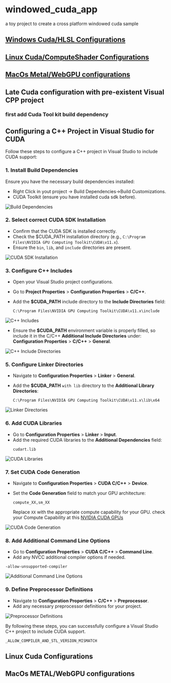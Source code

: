 # windowed_cuda_app

a toy project to create a cross platform windowed cuda sample

## [Windows Cuda/HLSL Configurations](#windows-cudahlsl-configurations)
## [Linux Cuda/ComputeShader Configurations](#linux-cudacomputeshader-configurations)
## [MacOs Metal/WebGPU configurations](#macos-metalwebgpu-configurations)


## Late Cuda configuration with pre-existent Visual CPP project

### first add Cuda Tool kit build dependency

## Configuring a C++ Project in Visual Studio for CUDA

Follow these steps to configure a C++ project in Visual Studio to include CUDA support:

### 1. Install Build Dependencies

Ensure you have the necessary build dependencies installed:

- Right Click in yout project -> Build Dependencies->Build Customizations.
- CUDA Toolkit (ensure you have installed cuda sdk before).

![Build Dependencies](docs/1.0-build-dependecies.png)

### 2. Select correct CUDA SDK Installation

- Confirm that the CUDA SDK is installed correctly.
- Check the $CUDA_PATH installation directory (e.g., `C:\Program Files\NVIDIA GPU Computing Toolkit\CUDA\v11.x`).
- Ensure the `bin`, `lib`, and `include` directories are present.

![CUDA SDK Installation](docs/1.1-your-cuda-sdk-installations.png)

### 3. Configure C++ Includes

- Open your Visual Studio project configurations.
- Go to **Project Properties** > **Configuration Properties** > **C/C++**.
- Add the **$CUDA_PATH** include directory to the **Include Directories** field:

  ```
  C:\Program Files\NVIDIA GPU Computing Toolkit\CUDA\v11.x\include
  ```

![C++ Includes](docs/2.0-cpp-includes.png)

- Ensure the **$CUDA_PATH** environment variable is properly filled, so include it in the C/C++ **Additional Include Directories** under:
  **Configuration Properties** > **C/C++** > **General**.

![C++ Include Directories](docs/2.1-cpp-include-dir.png)

### 5. Configure Linker Directories

- Navigate to **Configuration Properties** > **Linker** > **General**.
- Add the **$CUDA_PATH** `with lib` directory to the **Additional Library Directories**:

  ```
  C:\Program Files\NVIDIA GPU Computing Toolkit\CUDA\v11.x\lib\x64
  ```

![Linker Directories](docs/3.0-cuda-libs-to-add.png)

### 6. Add CUDA Libraries

- Go to **Configuration Properties** > **Linker** > **Input**.
- Add the required CUDA libraries to the **Additional Dependencies** field:
  ```
  cudart.lib
  ```

![CUDA Libraries](docs/3.1-cpp-link-dir.png)

### 7. Set CUDA Code Generation

- Navigate to **Configuration Properties** > **CUDA C/C++** > **Device**.
- Set the **Code Generation** field to match your GPU architecture:

  ```
  compute_XX,sm_XX
  ```

  Replace `XX` with the appropriate compute capability for your GPU.
  check your Compute Capability at this [NVIDIA CUDA GPUs](https://developer.nvidia.com/cuda-gpus)

![CUDA Code Generation](docs/4.0-cuda-code-generation.png)

### 8. Add Additional Command Line Options

- Go to **Configuration Properties** > **CUDA C/C++** > **Command Line**.
- Add any NVCC additional compiler options if needed.
```
-allow-unsupported-compiler 
```

![Additional Command Line Options](docs/4.1-cuda-additional-command-line.png)

### 9. Define Preprocessor Definitions

- Navigate to **Configuration Properties** > **C/C++** > **Preprocessor**.
- Add any necessary preprocessor definitions for your project.

![Preprocessor Definitions](docs/5.0-pre-processor-definitions.png)

By following these steps, you can successfully configure a Visual Studio C++ project to include CUDA support.

```
_ALLOW_COMPILER_AND_STL_VERSION_MISMATCH
```



## Linux Cuda Configurations


## MacOs METAL/WebGPU configurations